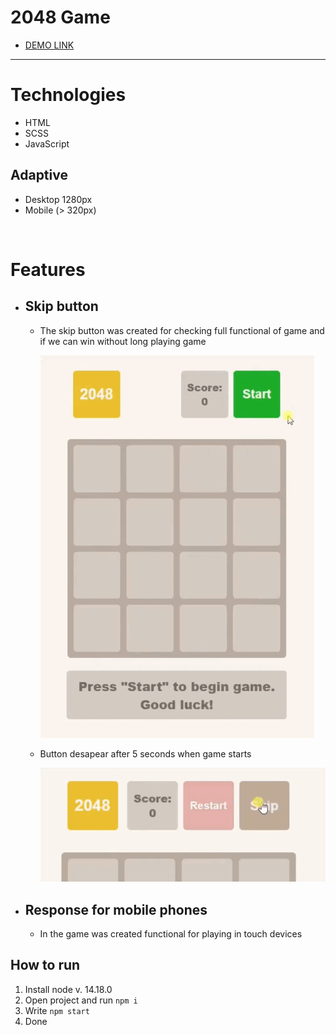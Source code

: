 <h1> 2048 Game </h1>

  - [DEMO LINK](https://valeraviachalo.github.io/2048_game/)
<hr />

# Technologies
- HTML
- SCSS
- JavaScript

## Adaptive
  - Desktop 1280px
  - Mobile (> 320px)

<br />

# Features
  - ## Skip button
    - The skip button was created for checking full functional of game and if we can win without long playing game

      ![Skip button](./src/images/for-readme/skip.gif)

    - Button desapear after 5 seconds when game starts

      ![Button desapear](./src/images/for-readme/skip-desapear.gif)

  - ## Response for mobile phones
    - In the game was created functional for playing in touch devices


## How to run
1. Install node v. 14.18.0
2. Open project and run `npm i`
3. Write `npm start`
4. Done
